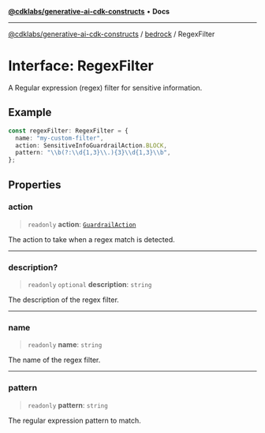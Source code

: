 [**@cdklabs/generative-ai-cdk-constructs**](../../../README.md) • **Docs**

***

[@cdklabs/generative-ai-cdk-constructs](../../../README.md) / [bedrock](../README.md) / RegexFilter

# Interface: RegexFilter

A Regular expression (regex) filter for sensitive information.

## Example

```ts
const regexFilter: RegexFilter = {
  name: "my-custom-filter",
  action: SensitiveInfoGuardrailAction.BLOCK,
  pattern: "\\b(?:\\d{1,3}\\.){3}\\d{1,3}\\b",
};
```

## Properties

### action

> `readonly` **action**: [`GuardrailAction`](../enumerations/GuardrailAction.md)

The action to take when a regex match is detected.

***

### description?

> `readonly` `optional` **description**: `string`

The description of the regex filter.

***

### name

> `readonly` **name**: `string`

The name of the regex filter.

***

### pattern

> `readonly` **pattern**: `string`

The regular expression pattern to match.
